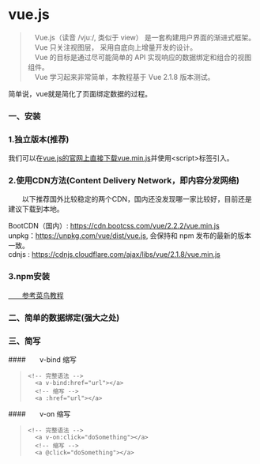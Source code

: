 # vue.js
> 　Vue.js（读音 /vjuː/, 类似于 view） 是一套构建用户界面的渐进式框架。<br>
　Vue 只关注视图层， 采用自底向上增量开发的设计。<br>
　Vue 的目标是通过尽可能简单的 API 实现响应的数据绑定和组合的视图组件。<br>
　Vue 学习起来非常简单，本教程基于 Vue 2.1.8 版本测试。<br>

简单说，vue就是简化了页面绑定数据的过程。

### 一、安装
### 1.独立版本(推荐)<br>
我们可以在[vue.js的官网上直接下载vue.min.js](http://vuejs.org/js/vue.min.js)并使用<script\>标签引入。

### 2.使用CDN方法(Content Delivery Network，即内容分发网络)<br>
　　以下推荐国外比较稳定的两个CDN，国内还没发现哪一家比较好，目前还是建议下载到本地。<br>
>
BootCDN（国内）: https://cdn.bootcss.com/vue/2.2.2/vue.min.js<br>
unpkg：https://unpkg.com/vue/dist/vue.js, 会保持和 npm 发布的最新的版本一致。<br>
cdnjs : https://cdnjs.cloudflare.com/ajax/libs/vue/2.1.8/vue.min.js<br>

### 3.npm安装
[　　参考菜鸟教程](http://www.runoob.com/vue2/vue-install.html)

### 二、简单的数据绑定(强大之处)


### 三、简写
####　　v-bind 缩写
>     <!-- 完整语法 -->
>	    <a v-bind:href="url"></a>
>	    <!-- 缩写 -->
>	    <a :href="url"></a>

####　　v-on 缩写
>     <!-- 完整语法 -->
>	    <a v-on:click="doSomething"></a>
>	    <!-- 缩写 -->
>	    <a @click="doSomething"></a>